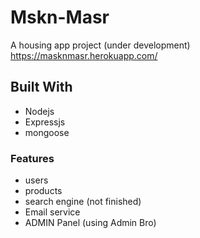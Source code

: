 # Mskn-Masr
A housing app project (under development)
https://masknmasr.herokuapp.com/

## Built With
* Nodejs
* Expressjs
* mongoose

### Features
* users
* products
* search engine (not finished)
* Email service
* ADMIN Panel (using Admin Bro)


